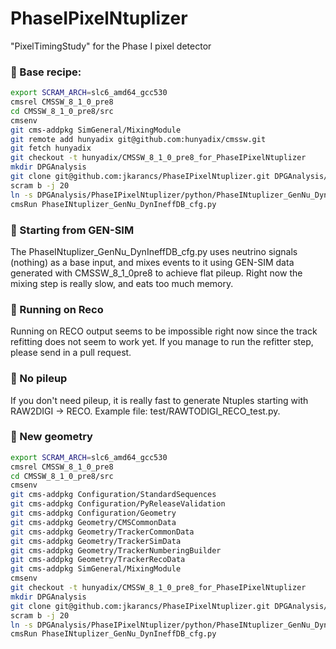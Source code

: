 # PhaseIPixelNtuplizer
"PixelTimingStudy" for the Phase I pixel detector

### &#x1F539; Base recipe:

```bash
export SCRAM_ARCH=slc6_amd64_gcc530
cmsrel CMSSW_8_1_0_pre8
cd CMSSW_8_1_0_pre8/src
cmsenv
git cms-addpkg SimGeneral/MixingModule
git remote add hunyadix git@github.com:hunyadix/cmssw.git
git fetch hunyadix
git checkout -t hunyadix/CMSSW_8_1_0_pre8_for_PhaseIPixelNtuplizer
mkdir DPGAnalysis
git clone git@github.com:jkarancs/PhaseIPixelNtuplizer.git DPGAnalysis/PhaseIPixelNtuplizer
scram b -j 20
ln -s DPGAnalysis/PhaseIPixelNtuplizer/python/PhaseINtuplizer_GenNu_DynIneffDB_cfg.py .
cmsRun PhaseINtuplizer_GenNu_DynIneffDB_cfg.py
```

### &#x1F539; Starting from GEN-SIM
The PhaseINtuplizer_GenNu_DynIneffDB_cfg.py uses neutrino signals (nothing) as a base input, and mixes events to it using GEN-SIM data generated with CMSSW_8_1_0pre8 to achieve flat pileup. Right now the mixing step is really slow, and eats too much memory.

### &#x1F539; Running on Reco
Running on RECO output seems to be impossible right now since the track refitting does not seem to work yet. If you manage to run the refitter step, please send in a pull request.

### &#x1F539; No pileup
If you don't need pileup, it is really fast to generate Ntuples starting with RAW2DIGI -> RECO. Example file: test/RAWTODIGI_RECO_test.py.

### &#x1F539; New geometry

```bash
export SCRAM_ARCH=slc6_amd64_gcc530
cmsrel CMSSW_8_1_0_pre8
cd CMSSW_8_1_0_pre8/src
cmsenv
git cms-addpkg Configuration/StandardSequences
git cms-addpkg Configuration/PyReleaseValidation
git cms-addpkg Configuration/Geometry
git cms-addpkg Geometry/CMSCommonData
git cms-addpkg Geometry/TrackerCommonData
git cms-addpkg Geometry/TrackerSimData
git cms-addpkg Geometry/TrackerNumberingBuilder
git cms-addpkg Geometry/TrackerRecoData
git cms-addpkg SimGeneral/MixingModule
cmsenv
git checkout -t hunyadix/CMSSW_8_1_0_pre8_for_PhaseIPixelNtuplizer
mkdir DPGAnalysis
git clone git@github.com:jkarancs/PhaseIPixelNtuplizer.git DPGAnalysis/PhaseIPixelNtuplizer
scram b -j 20
ln -s DPGAnalysis/PhaseIPixelNtuplizer/python/PhaseINtuplizer_GenNu_DynIneffDB_cfg.py .
cmsRun PhaseINtuplizer_GenNu_DynIneffDB_cfg.py
```
